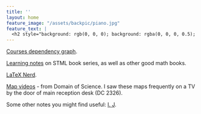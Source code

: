 ```yaml
---
title: ''
layout: home
feature_image: "/assets/backpic/piano.jpg"
feature_text: |
  <h2 style="background: rgb(0, 0, 0); background: rgba(0, 0, 0, 0.5); color: white; padding: 10px;">Miscellaneous</h2>
---
```




[Courses dependency graph](/courses_dependency/).

[Learning notes](/md/book) on STML book series, as well as other good math books.

[LaTeX Nerd](https://sibp.pro).

<a href="https://www.youtube.com/playlist?list=PLOYRlicwLG3St5aEm02ncj-sPDJwmojIS" target="_blank">Map videos</a> - from Domain of Science. I saw these maps frequently on a TV by the door of main reception desk (DC 2326).

Some other notes you might find useful: <a href="http://www.iris-jiang.com/////////////////////////////////////////////lec-notes" target="_blank">I. J</a>.
